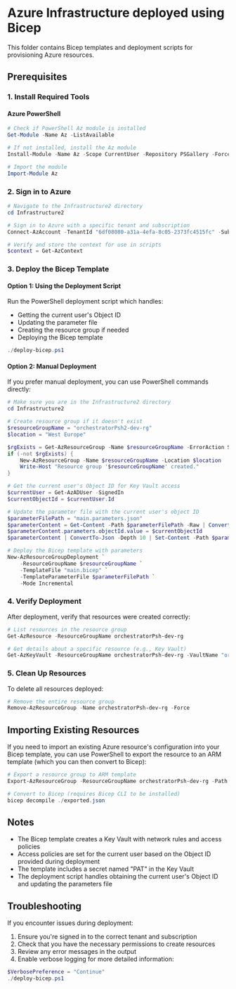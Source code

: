 # Azure Infrastructure deployed using Bicep

This folder contains Bicep templates and deployment scripts for provisioning Azure resources. 

## Prerequisites

### 1. **Install Required Tools**

#### Azure PowerShell
```powershell
# Check if PowerShell Az module is installed
Get-Module -Name Az -ListAvailable

# If not installed, install the Az module
Install-Module -Name Az -Scope CurrentUser -Repository PSGallery -Force

# Import the module
Import-Module Az
```

### 2. **Sign in to Azure**

```powershell
# Navigate to the Infrastructure2 directory
cd Infrastructure2

# Sign in to Azure with a specific tenant and subscription
Connect-AzAccount -TenantId "6df08080-a31a-4efa-8c05-2373fc4515fc" -SubscriptionId "d3e92861-7740-4f9f-8cd2-bdfe8dd4bde3"

# Verify and store the context for use in scripts
$context = Get-AzContext
```

### 3. **Deploy the Bicep Template**

#### Option 1: Using the Deployment Script

Run the PowerShell deployment script which handles:
- Getting the current user's Object ID
- Updating the parameter file
- Creating the resource group if needed
- Deploying the Bicep template

```powershell
./deploy-bicep.ps1
```

#### Option 2: Manual Deployment

If you prefer manual deployment, you can use PowerShell commands directly:

```powershell
# Make sure you are in the Infrastructure2 directory
cd Infrastructure2

# Create resource group if it doesn't exist
$resourceGroupName = "orchestratorPsh2-dev-rg"
$location = "West Europe"

$rgExists = Get-AzResourceGroup -Name $resourceGroupName -ErrorAction SilentlyContinue
if (-not $rgExists) {
    New-AzResourceGroup -Name $resourceGroupName -Location $location
    Write-Host "Resource group '$resourceGroupName' created."
}

# Get the current user's Object ID for Key Vault access
$currentUser = Get-AzADUser -SignedIn
$currentObjectId = $currentUser.Id

# Update the parameter file with the current user's object ID
$parameterFilePath = "main.parameters.json"
$parameterContent = Get-Content -Path $parameterFilePath -Raw | ConvertFrom-Json
$parameterContent.parameters.objectId.value = $currentObjectId
$parameterContent | ConvertTo-Json -Depth 10 | Set-Content -Path $parameterFilePath

# Deploy the Bicep template with parameters
New-AzResourceGroupDeployment `
    -ResourceGroupName $resourceGroupName `
    -TemplateFile "main.bicep" `
    -TemplateParameterFile $parameterFilePath `
    -Mode Incremental
```

### 4. **Verify Deployment**

After deployment, verify that resources were created correctly:

```powershell
# List resources in the resource group
Get-AzResource -ResourceGroupName orchestratorPsh-dev-rg

# Get details about a specific resource (e.g., Key Vault)
Get-AzKeyVault -ResourceGroupName orchestratorPsh-dev-rg -VaultName "orchestrator2psh-kv"
```

### 5. **Clean Up Resources**

To delete all resources deployed:

```powershell
# Remove the entire resource group
Remove-AzResourceGroup -Name orchestratorPsh-dev-rg -Force
```

## Importing Existing Resources

If you need to import an existing Azure resource's configuration into your Bicep template, you can use PowerShell to export the resource to an ARM template (which you can then convert to Bicep):

```powershell
# Export a resource group to ARM template
Export-AzResourceGroup -ResourceGroupName orchestratorPsh-dev-rg -Path ./exported.json -IncludeParameterDefaultValue

# Convert to Bicep (requires Bicep CLI to be installed)
bicep decompile ./exported.json
```

## Notes

- The Bicep template creates a Key Vault with network rules and access policies
- Access policies are set for the current user based on the Object ID provided during deployment
- The template includes a secret named "PAT" in the Key Vault
- The deployment script handles obtaining the current user's Object ID and updating the parameters file

## Troubleshooting

If you encounter issues during deployment:

1. Ensure you're signed in to the correct tenant and subscription
2. Check that you have the necessary permissions to create resources
3. Review any error messages in the output
4. Enable verbose logging for more detailed information:

```powershell
$VerbosePreference = "Continue"
./deploy-bicep.ps1
```
